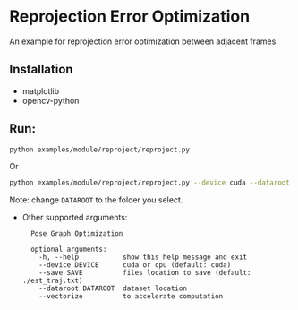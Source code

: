 # Reprojection Error Optimization

An example for reprojection error optimization between adjacent frames

## Installation

  * matplotlib
  * opencv-python


## Run:

```bash
python examples/module/reproject/reproject.py
```

Or

```bash
python examples/module/reproject/reproject.py --device cuda --dataroot DATAROOT
```

Note: change `DATAROOT` to the folder you select.

* Other supported arguments:

        Pose Graph Optimization

        optional arguments:
          -h, --help           show this help message and exit
          --device DEVICE      cuda or cpu (default: cuda)
          --save SAVE          files location to save (default: ./est_traj.txt)
          --dataroot DATAROOT  dataset location
          --vectorize          to accelerate computation
